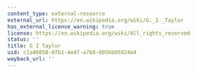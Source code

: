 ```yaml
---
content_type: external-resource
external_url: https://en.wikipedia.org/wiki/G._I._Taylor
has_external_license_warning: true
license: https://en.wikipedia.org/wiki/All_rights_reserved
status: ''
title: G I Taylor
uid: c1a46058-8fb1-4e4f-a7b0-6056b05924e4
wayback_url: ''
---
```

